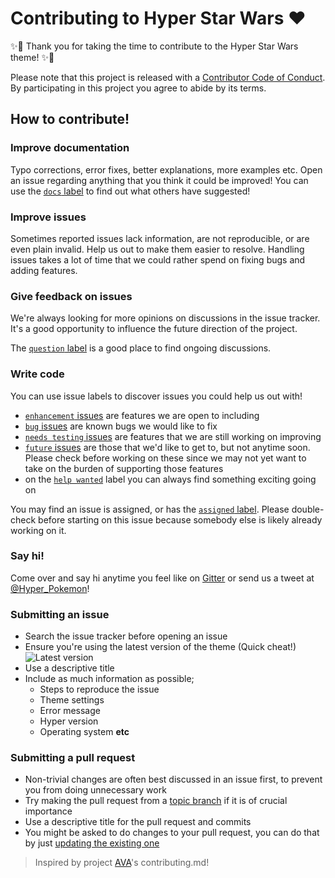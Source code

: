 # Contributing to Hyper Star Wars ❤

✨🎉 Thank you for taking the time to contribute to the Hyper Star Wars theme! ✨🎉

Please note that this project is released with a [Contributor Code of Conduct](code-of-conduct.md). By participating in this project you agree to abide by its terms.

## How to contribute!

### Improve documentation

Typo corrections, error fixes, better explanations, more examples etc. Open an issue regarding anything that you think it could be improved! You can use the [`docs` label](https://github.com/hyper-pokemon/hyper-star-wars/labels/docs) to find out what others have suggested!

### Improve issues

Sometimes reported issues lack information, are not reproducible, or are even plain invalid. Help us out to make them easier to resolve. Handling issues takes a lot of time that we could rather spend on fixing bugs and adding features.

### Give feedback on issues

We're always looking for more opinions on discussions in the issue tracker. It's a good opportunity to influence the future direction of the project.

The [`question` label](https://github.com/hyper-pokemon/hyper-star-wars/labels/question) is a good place to find ongoing discussions.

### Write code

You can use issue labels to discover issues you could help us out with!

- [`enhancement` issues](https://github.com/hyper-pokemon/hyper-star-wars/labels/enhancement) are features we are open to including
- [`bug` issues](https://github.com/hyper-pokemon/hyper-star-wars/labels/bug) are known bugs we would like to fix
- [`needs testing` issues](https://github.com/hyper-pokemon/hyper-star-wars/labels/needs%20testing) are features that we are still working on improving
- [`future` issues](https://github.com/hyper-pokemon/compilers/labels/future) are those that we'd like to get to, but not anytime soon. Please check before working on these since we may not yet want to take on the burden of supporting those features
- on the [`help wanted`](https://github.com/hyper-pokemon/hyper-star-wars/labels/help-wanted) label you can always find something exciting going on

You may find an issue is assigned, or has the [`assigned` label](https://github.com/hyper-pokemon/hyper-star-wars/labels/assigned). Please double-check before starting on this issue because somebody else is likely already working on it.

### Say hi!

Come over and say hi anytime you feel like on [Gitter](https://gitter.im/hyper-pokemon/Lobby) or send us a tweet at [@Hyper_Pokemon](https://twitter.com/hyper_pokemon)!

### Submitting an issue

- Search the issue tracker before opening an issue
- Ensure you're using the latest version of the theme (Quick cheat!) ![Latest version](https://badge.fury.io/gh/hyper-pokemon%2Fhyper-star-wars.svg)
- Use a descriptive title
- Include as much information as possible;
  - Steps to reproduce the issue
  - Theme settings
  - Error message
  - Hyper version
  - Operating system **etc**

### Submitting a pull request

- Non-trivial changes are often best discussed in an issue first, to prevent you from doing unnecessary work
- Try making the pull request from a [topic branch](https://github.com/dchelimsky/rspec/wiki/Topic-Branches) if it is of crucial importance
- Use a descriptive title for the pull request and commits
- You might be asked to do changes to your pull request, you can do that by just [updating the existing one](https://github.com/RichardLitt/docs/blob/master/amending-a-commit-guide.md)

> Inspired by project [AVA](https://github.com/avajs/ava/blob/master/contributing.md)'s contributing.md!

